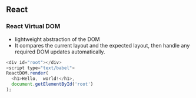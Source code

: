 ## React

### React Virtual DOM
- lightweight abstraction of the DOM
- It compares the current layout and the expected layout, then handle any required DOM updates automatically.
```javascript
<div id="root"></div>
<script type="text/babel">
ReactDOM.render(
  <h1>Hello,  world!</h1>,
  document.getElementById('root')
);
```
